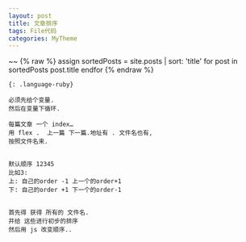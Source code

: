 ```yaml
---
layout: post
title: 文章排序
tags: File代码
categories: MyTheme
---
```




~~
{% raw %}
assign sortedPosts = site.posts | sort: 'title'
for post in sortedPosts
post.title 
endfor
{% endraw %}
~~~
{: .language-ruby}

必须先给个变量.
然后在变量下循环.

每篇文章 一个 index…
用 flex .  上一篇 下一篇.地址有 . 文件名也有,
按照文件名来.


默认顺序 12345
比如3:  
上: 自己的order -1 上一个的order+1
下: 自己的order +1 下一个的order-1


首先得 获得 所有的 文件名. 
并给 这些进行初步的排序
然后用 js 改变顺序..



